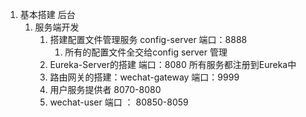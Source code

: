 1. 基本搭建 后台
   1. 服务端开发
      1. 搭建配置文件管理服务 config-server 端口：8888
         1. 所有的配置文件全交给config server 管理
      2. Eureka-Server的搭建 端口：8080   所有服务都注册到Eureka中
      3. 路由网关的搭建：wechat-gateway 端口：9999
      4. 用户服务提供者 8070-8080
      5. wechat-user 端口 ： 80850-8059

